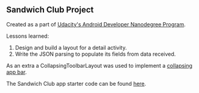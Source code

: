 ## Sandwich Club Project

Created as a part of [Udacity's Android Developer Nanodegree Program](https://www.udacity.com/course/android-developer-nanodegree-by-google--nd801).

Lessons learned:
1. Design and build a layout for a detail activity.
2. Write the JSON parsing to populate its fields from data received.

As an extra a CollapsingToolbarLayout was used to implement a [collapsing app bar](https://drive.google.com/open?id=11u99_uuxXm9nJ-Sc3t2nnG35abA0P9yw).

The Sandwich Club app starter code can be found [here](https://github.com/udacity/sandwich-club-starter-code).

